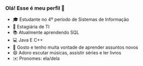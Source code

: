 ### Olá! Esse é meu perfil 👋


- 🎓 Estudante no 4º período de Sistemas de Informação
- 🌱 Estagiária de TI
- 📚 Atualmente aprendendo SQL
- 💻 Java E C++
- 💬 Gosto e tenho muita vontade de aprender assuntos novos 
- 😄 Adoro escutar músicas, assistir séries e ler livros
- ✉️ Pronomes: ela/dela
